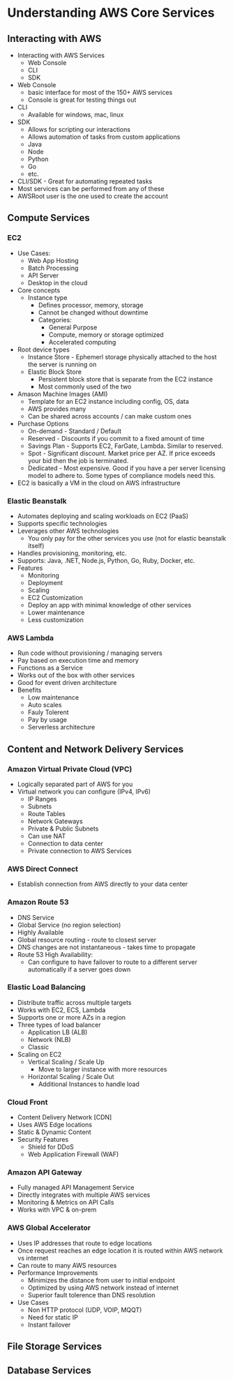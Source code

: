 # Understanding AWS Core Services

## Interacting with AWS

  * Interacting with AWS Services
    * Web Console
    * CLI
    * SDK
  * Web Console
    * basic interface for most of the 150+ AWS services
    * Console is great for testing things out
  * CLI
    * Available for windows, mac, linux
  * SDK
    * Allows for scripting our interactions
    * Allows automation of tasks from custom applications
    * Java
    * Node
    * Python
    * Go
    * etc.
  * CLI/SDK - Great for automating repeated tasks
  * Most services can be performed from any of these
  * AWSRoot user is the one used to create the account

## Compute Services

### EC2
  * Use Cases:
    * Web App Hosting
    * Batch Processing
    * API Server
    * Desktop in the cloud
  * Core concepts
    * Instance type
      * Defines processor, memory, storage
      * Cannot be changed without downtime
      * Categories:
        * General Purpose
        * Compute, memory or storage optimized
        * Accelerated computing
  * Root device types
    * Instance Store - Ephemerl storage physically attached to the host the server is running on
    * Elastic Block Store
      * Persistent block store that is separate from the EC2 instance
      * Most commonly used of the two
  * Amason Machine Images (AMI)
    * Template for an EC2 instance including config, OS, data
    * AWS provides many
    * Can be shared across accounts / can make custom ones
  * Purchase Options
    * On-demand - Standard / Default
    * Reserved - Discounts if you commit to a fixed amount of time
    * Savings Plan - Supports EC2, FarGate, Lambda. Similar to reserved.
    * Spot - Significant discount. Market price per AZ. If price exceeds your bid then the job is terminated.
    * Dedicated - Most expensive. Good if you have a per server licensing model to adhere to. Some types of compliance models need this.
  * EC2 is basically a VM in the cloud on AWS infrastructure

### Elastic Beanstalk
  * Automates deploying and scaling workloads on EC2 (PaaS)
  * Supports specific technologies
  * Leverages other AWS technologies
    * You only pay for the other services you use (not for elastic beanstalk itself)
  * Handles provisioning, monitoring, etc.
  * Supports: Java, .NET, Node.js, Python, Go, Ruby, Docker, etc.
  * Features
    * Monitoring
    * Deployment
    * Scaling
    * EC2 Customization
    * Deploy an app with minimal knowledge of other services
    * Lower maintenance
    * Less customization

### AWS Lambda
  * Run code without provisioning / managing servers
  * Pay based on execution time and memory
  * Functions as a Service
  * Works out of the box with other services
  * Good for event driven architecture
  * Benefits
    * Low maintenance 
    * Auto scales
    * Fauly Tolerent
    * Pay by usage
    * Serverless architecture

## Content and Network Delivery Services

### Amazon Virtual Private Cloud (VPC)
  * Logically separated part of AWS for you
  * Virtual network you can configure (IPv4, IPv6)
    * IP Ranges
    * Subnets
    * Route Tables
    * Network Gateways
    * Private & Public Subnets
    * Can use NAT
    * Connection to data center
    * Private connection to AWS Services

### AWS Direct Connect
  * Establish connection from AWS directly to your data center

### Amazon Route 53
  * DNS Service
  * Global Service (no region selection)
  * Highly Available
  * Global resource routing - route to closest server
  * DNS changes are not instantaneous - takes time to propagate
  * Route 53 High Availability:
    * Can configure to have failover to route to a different server automatically if a server goes down

### Elastic Load Balancing
  * Distribute traffic across multiple targets
  * Works with EC2, ECS, Lambda
  * Supports one or more AZs in a region
  * Three types of load balancer
    * Application LB (ALB)
    * Network (NLB)
    * Classic
  * Scaling on EC2
    * Vertical Scaling / Scale Up
      * Move to larger instance with more resources
    * Horizontal Scaling / Scale Out
      * Additional Instances to handle load

### Cloud Front
  * Content Delivery Network [CDN]
  * Uses AWS Edge locations
  * Static & Dynamic Content
  * Security Features
    * Shield for DDoS
    * Web Application Firewall (WAF)

### Amazon API Gateway
  * Fully managed API Management Service
  * Directly integrates with multiple AWS services
  * Monitoring & Metrics on API Calls
  * Works with VPC & on-prem

### AWS Global Accelerator
  * Uses IP addresses that route to edge locations
  * Once request reaches an edge location it is routed within AWS network vs internet
  * Can route to many AWS resources
  * Performance Improvements
    * Minimizes the distance from user to initial endpoint
    * Optimized by using AWS network instead of internet
    * Superior fault tolerence than DNS resolution
  * Use Cases
    * Non HTTP protocol (UDP, VOIP, MQQT)
    * Need for static IP
    * Instant failover

## File Storage Services

## Database Services